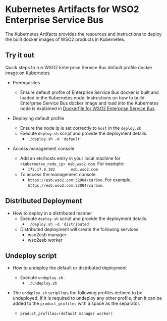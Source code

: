 # Kubernetes Artifacts for WSO2 Enterprise Service Bus #
The Kubernetes Artifacts provides the resources and instructions to deploy the built docker images of WSO2 products in Kubernetes.

## Try it out
Quick steps to run WSO2 Enterprise Service Bus default profile docker image on Kubernetes

* Prerequisites
    - Ensure default profile of Enterprise Service Bus docker is built and loaded in the Kubernetes node.
    Instructions on how to build Enterprise Service Bus docker image and load into the Kubernetes node is explained in [Dockerfile for WSO2 Enterprise Service Bus](https://github.com/wso2/dockerfiles/tree/master/wso2esb/README.md#building-the-docker-images).

* Deploying default profile
    - Ensure the node ip is set correctly to `host` in the `deploy.sh`
    - Execute `deploy.sh` script and provide the deployment details.
        + `./deploy.sh -d 'default'`

* Access management console
    - Add an etc/hosts entry in your local machine for `<kubernetes_node_ip> esb.wso2.com`. For example:
        + `172.17.8.102       esb.wso2.com`
    - To access the management console.
        +  `https://esb.wso2.com:32004/carbon`. For example, `https://esb.wso2.com:32004/carbon`.

## Distributed Deployment
          
* How to deploy in a distributed manner
    - Execute `deploy.sh` script and provide the deployment details.
        + `./deploy.sh -d 'distributed'`
    - Distributed deployment will create the following services
        + wso2esb manager
        + wso2esb worker 
    
## Undeploy script

* How to undeploy the default or distributed deployment
    - Execute `undeploy.sh` .
        + `./undeploy.sh`

* The `undeploy.sh` script has the following profiles defined to be undeployed. If it is required to undeploy any other profile, then it can be added to the `product_profiles` with a space as the separator.
    - `product_profiles=(default manager worker)`
